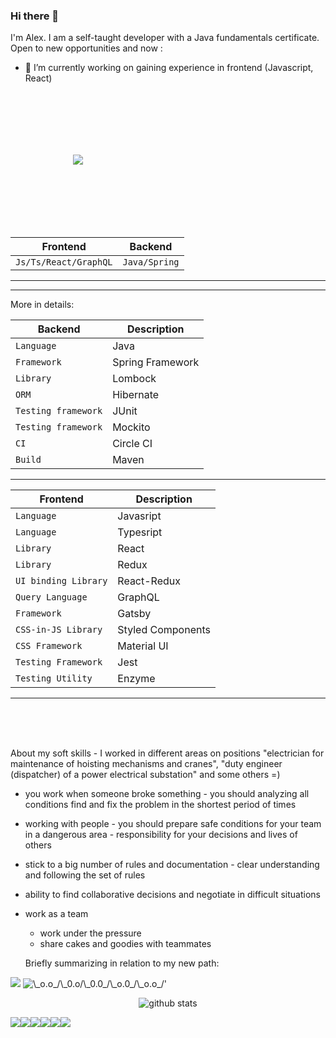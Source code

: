 ### Hi there 👋

<!--
**naglec13/naglec13** is a ✨ _special_ ✨ repository because its `README.md` (this file) appears on your GitHub profile.

Here are some ideas to get you started:

- 🔭 I’m currently working on experiencing in Java EE, frontend
- 🌱 I’m currently learning Spring Framework and building projects via Agile approach, React, Redux
- 👯 I’m looking to collaborate on ...
- 🤔 I’m looking for help with ...
- 💬 Ask me about ...
- 📫 How to reach me: ...
- 😄 Pronouns: ...
- ⚡ Fun fact: ...
-->

 I'm Alex. I am a self-taught developer with a Java fundamentals certificate. Open to new opportunities and now :
 
- 🔭 I’m currently working on gaining experience in frontend (Javascript, React) 

<p>
<img src='https://media.giphy.com/media/vzO0Vc8b2VBLi/source.gif' 
     vspace='100' hspace='100'>
 </p>
 
 | Frontend | Backend |
| --- | --- |
| `Js/Ts/React/GraphQL` | `Java/Spring` |
---
---
 
 More in details:
 
  | Backend | Description |
| --- | --- |
| `Language` | Java |
| `Framework` | Spring Framework  |
| `Library` | Lombock |
| `ORM` | Hibernate|
| `Testing framework` | JUnit |
| `Testing framework` | Mockito |
| `CI` | Circle CI |
| `Build` | Maven |
  ---
  | Frontend | Description |
| --- | --- |
| `Language` | Javasript |
| `Language` | Typesript |
| `Library` | React |
| `Library` | Redux |
| `UI binding Library` | React-Redux |
| `Query Language` | GraphQL |
| `Framework` | Gatsby |
| `CSS-in-JS Library` | Styled Components |
| `CSS Framework` | Material UI |
| `Testing Framework` | Jest |
| `Testing Utility` | Enzyme |

---
<br>
<br>
<br>


About my soft skills - I worked in different areas on positions "electrician for maintenance of hoisting mechanisms and cranes", "duty engineer (dispatcher) of a power electrical substation" and some others =)
  - you work when someone broke something - you should analyzing all conditions find and fix the problem in the shortest period of times
  - working with people - you should prepare safe conditions for your team in a dangerous area - responsibility for your decisions and lives of others
- stick to a big number of rules and documentation - clear understanding and following the set of rules
- ability to find collaborative decisions and negotiate in difficult situations
- work as a team
  - work under the pressure
  - share cakes and goodies with teammates

  Briefly summarizing in relation to my new path:
 
<img src='https://media.giphy.com/media/BuReg1EyvWaac/giphy.gif'>
<img src='https://visitor-badge.glitch.me/badge?page_id=naglec13.naglec13'
alt= \_o.o_/\_0.o/\_0.0_/\_o.0_/\_o.o_/'>


<p align = 'center'>
  <img src="https://github-readme-stats.vercel.app/api/?username=naglec13&show_icons=true&theme=dark" alt="github stats"/></br>
</p>

<img src="https://img.icons8.com/dusk/64/000000/java-coffee-cup-logo.png"/><img src="https://img.icons8.com/color/64/000000/spring-logo.png"/><img src="https://img.icons8.com/color/64/000000/javascript.png"/><img src="https://img.icons8.com/color/64/000000/typescript.png"/><img src="https://img.icons8.com/officel/64/000000/react.png"/><img src="https://img.icons8.com/color/64/000000/material-ui.png"/>
